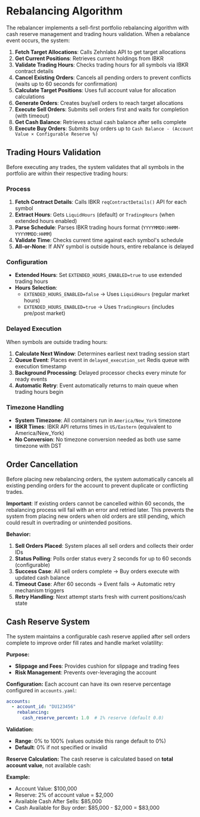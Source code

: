 # Rebalancing Algorithm

The rebalancer implements a sell-first portfolio rebalancing algorithm with cash reserve management and trading hours validation. When a rebalance event occurs, the system:

1. **Fetch Target Allocations**: Calls Zehnlabs API to get target allocations
2. **Get Current Positions**: Retrieves current holdings from IBKR
3. **Validate Trading Hours**: Checks trading hours for all symbols via IBKR contract details
4. **Cancel Existing Orders**: Cancels all pending orders to prevent conflicts (waits up to 60 seconds for confirmation)
5. **Calculate Target Positions**: Uses full account value for allocation calculations
6. **Generate Orders**: Creates buy/sell orders to reach target allocations
7. **Execute Sell Orders**: Submits sell orders first and waits for completion (with timeout)
8. **Get Cash Balance**: Retrieves actual cash balance after sells complete
9. **Execute Buy Orders**: Submits buy orders up to `Cash Balance - (Account Value × Configurable Reserve %)`

## Trading Hours Validation

Before executing any trades, the system validates that all symbols in the portfolio are within their respective trading hours:

### Process
1. **Fetch Contract Details**: Calls IBKR `reqContractDetails()` API for each symbol
2. **Extract Hours**: Gets `LiquidHours` (default) or `TradingHours` (when extended hours enabled)
3. **Parse Schedule**: Parses IBKR trading hours format (`YYYYMMDD:HHMM-YYYYMMDD:HHMM`)
4. **Validate Time**: Checks current time against each symbol's schedule
5. **All-or-None**: If ANY symbol is outside hours, entire rebalance is delayed

### Configuration
- **Extended Hours**: Set `EXTENDED_HOURS_ENABLED=true` to use extended trading hours
- **Hours Selection**: 
  - `EXTENDED_HOURS_ENABLED=false` → Uses `LiquidHours` (regular market hours)
  - `EXTENDED_HOURS_ENABLED=true` → Uses `TradingHours` (includes pre/post market)

### Delayed Execution
When symbols are outside trading hours:
1. **Calculate Next Window**: Determines earliest next trading session start
2. **Queue Event**: Places event in `delayed_execution_set` Redis queue with execution timestamp
3. **Background Processing**: Delayed processor checks every minute for ready events
4. **Automatic Retry**: Event automatically returns to main queue when trading hours begin

### Timezone Handling
- **System Timezone**: All containers run in `America/New_York` timezone
- **IBKR Times**: IBKR API returns times in `US/Eastern` (equivalent to America/New_York)
- **No Conversion**: No timezone conversion needed as both use same timezone with DST

## Order Cancellation

Before placing new rebalancing orders, the system automatically cancels all existing pending orders for the account to prevent duplicate or conflicting trades. 

**Important**: If existing orders cannot be cancelled within 60 seconds, the rebalancing process will fail with an error and retried later. This prevents the system from placing new orders when old orders are still pending, which could result in overtrading or unintended positions. 

**Behavior:**
1. **Sell Orders Placed**: System places all sell orders and collects their order IDs
2. **Status Polling**: Polls order status every 2 seconds for up to 60 seconds (configurable)
3. **Success Case**: All sell orders complete → Buy orders execute with updated cash balance
4. **Timeout Case**: After 60 seconds → Event fails → Automatic retry mechanism triggers
5. **Retry Handling**: Next attempt starts fresh with current positions/cash state

## Cash Reserve System

The system maintains a configurable cash reserve applied after sell orders complete to improve order fill rates and handle market volatility:

**Purpose:**
- **Slippage and Fees**: Provides cushion for slippage and trading fees
- **Risk Management**: Prevents over-leveraging the account

**Configuration:**
Each account can have its own reserve percentage configured in `accounts.yaml`:

```yaml
accounts:
  - account_id: "DU123456"
    rebalancing:
      cash_reserve_percent: 1.0  # 1% reserve (default 0.0)
```

**Validation:**
- **Range**: 0% to 100% (values outside this range default to 0%)
- **Default**: 0% if not specified or invalid

**Reserve Calculation:**
The cash reserve is calculated based on **total account value**, not available cash:

**Example:**
- Account Value: $100,000
- Reserve: 2% of account value = $2,000
- Available Cash After Sells: $85,000
- Cash Available for Buy order: $85,000 - $2,000 = $83,000